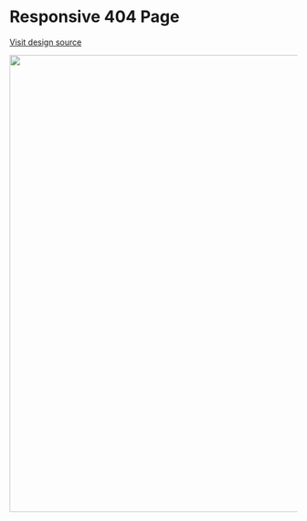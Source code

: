 # Responsive 404 Page

[Visit design source](https://www.sketchappsources.com/free-source/3468-error-page-illustration-sketch-freebie-resource.html)

<div align="center">
   <img src="screenshot.png" width="800" />
</div
